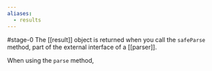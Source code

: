 ```yaml
---
aliases:
  - results
---
```


#stage-0
The [[result]] object is returned when you call the `safeParse` method, part of the external interface of a [[parser]].

When using the `parse` method, 